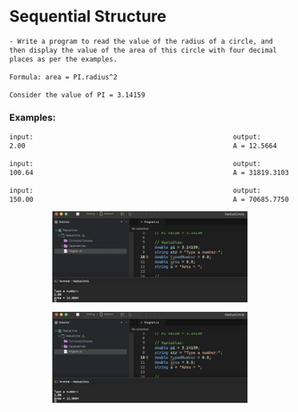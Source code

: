 # Sequential Structure

    - Write a program to read the value of the radius of a circle, and then display the value of the area of ​​this circle with four decimal places as per the examples.

    Formula: area = PI.radius^2

    Consider the value of PI = 3.14159

### Examples:

    input:                                                  output:
    2.00                                                    A = 12.5664

    input:                                                  output:
    100.64                                                  A = 31819.3103

    input:                                                  output:
    150.00                                                  A = 70685.7750

<p align="center">
  <img src="./screenshots/example1.png" width="350" title="Console">
</p>

<p align="center">
  <img src="./screenshots/example1.png" width="350" title="Console">
</p>
